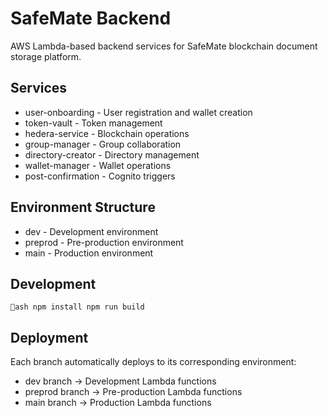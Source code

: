 # SafeMate Backend

AWS Lambda-based backend services for SafeMate blockchain document storage platform.

## Services

- user-onboarding - User registration and wallet creation
- token-vault - Token management
- hedera-service - Blockchain operations
- group-manager - Group collaboration
- directory-creator - Directory management
- wallet-manager - Wallet operations
- post-confirmation - Cognito triggers

## Environment Structure

- dev - Development environment
- preprod - Pre-production environment
- main - Production environment

## Development

`ash
npm install
npm run build
`

## Deployment

Each branch automatically deploys to its corresponding environment:
- dev branch → Development Lambda functions
- preprod branch → Pre-production Lambda functions
- main branch → Production Lambda functions
